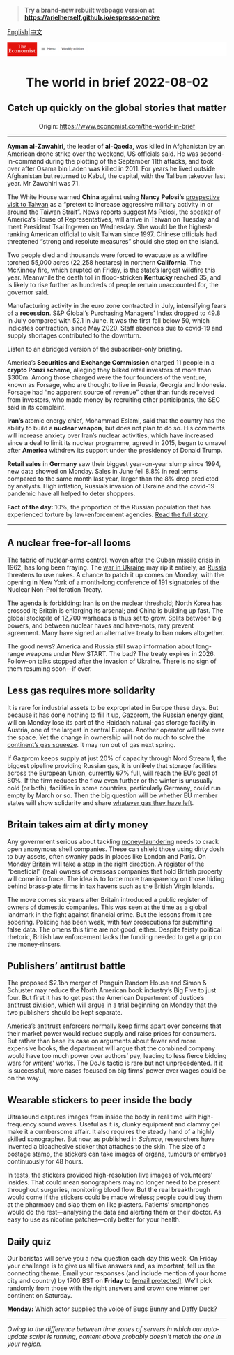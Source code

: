 > **Try a brand-new rebuilt webpage version at https://arielherself.github.io/espresso-native**

[English](https://github.com/arielherself/espresso/blob/main/README.md)|[中文](https://github-com.translate.goog/arielherself/espresso/blob/main/README.md?_x_tr_sl=en&_x_tr_tl=zh-CN&_x_tr_hl=zh-CN&_x_tr_pto=wapp)



![The Economist](menubar.png)

# <p align="center">The world in brief 2022-08-02</p>

## <p align="center">Catch up quickly on the global stories that matter</p>

<p align="center">Origin: <a href="https://www.economist.com/the-world-in-brief">https://www.economist.com/the-world-in-brief</a><hr>

<strong>Ayman al-Zawahiri</strong>, the leader of <strong>al-Qaeda</strong>, was killed in Afghanistan by an American drone strike over the weekend, US officials said. He was second-in-command during the plotting of the September 11th attacks, and took over after Osama bin Laden was killed in 2011. For years he lived outside Afghanistan but returned to Kabul, the capital, with the Taliban takeover last year. Mr Zawahiri was 71.

The White House warned <strong>China </strong>against using <strong>Nancy Pelosi’s</strong> [prospective visit to Taiwan](https://www.economist.com/china/2022/07/21/talk-of-nancy-pelosi-visiting-taiwan-angers-china) as a “pretext to increase aggressive military activity in or around the Taiwan Strait”. News reports suggest Ms Pelosi, the speaker of America’s House of Representatives, will arrive in Taiwan on Tuesday and meet President Tsai Ing-wen on Wednesday. She would be the highest-ranking American official to visit Taiwan since 1997. Chinese officials had threatened “strong and resolute measures” should she stop on the island.

Two people died and thousands were forced to evacuate as a wildfire torched 55,000 acres (22,258 hectares) in northern <strong>California</strong>. The McKinney fire, which erupted on Friday, is the state’s largest wildfire this year. Meanwhile the death toll in flood-stricken <strong>Kentucky </strong>reached 35, and is likely to rise further as hundreds of people remain unaccounted for, the governor said.

Manufacturing activity in the euro zone contracted in July, intensifying fears of a <strong>recession</strong>. S&amp;P Global’s Purchasing Managers’ Index dropped to 49.8 in July compared with 52.1 in June. It was the first fall below 50, which indicates contraction, since May 2020. Staff absences due to covid-19 and supply shortages contributed to the downturn.

Listen to an abridged version of the subscriber-only briefing.

America’s <strong>Securities and Exchange Commission</strong> charged 11 people in a <strong>crypto Ponzi scheme</strong>, alleging they bilked retail investors of more than $300m. Among those charged were the four founders of the venture, known as Forsage, who are thought to live in Russia, Georgia and Indonesia. Forsage had “no apparent source of revenue” other than funds received from investors, who made money by recruiting other participants, the SEC said in its complaint.

<strong>Iran’s </strong>atomic energy chief, Mohammad Eslami, said that the country has the ability to build a<strong> nuclear weapon</strong>, but does not plan to do so. His comments will increase anxiety over Iran’s nuclear activities, which have increased since a deal to limit its nuclear programme, agreed in 2015, began to unravel after <strong>America</strong> withdrew its support under the presidency of Donald Trump.

<strong>Retail sales</strong> in <strong>Germany</strong> saw their biggest year-on-year slump since 1994, new data showed on Monday. Sales in June fell 8.8% in real terms compared to the same month last year, larger than the 8% drop predicted by analysts. High inflation, Russia’s invasion of Ukraine and the covid-19 pandemic have all helped to deter shoppers. 

<strong>Fact of the day: </strong>10%, the proportion of the Russian population that has experienced torture by law-enforcement agencies. [Read the full story](https://www.economist.com/briefing/2022/07/28/vladimir-putin-is-in-thrall-to-a-distinctive-brand-of-russian-fascism).

----------

## A nuclear free-for-all looms

The fabric of nuclear-arms control, woven after the Cuban missile crisis in 1962, has long been fraying. The [war in Ukraine](https://www.economist.com/leaders/2022/06/02/a-new-nuclear-era) may rip it entirely, as [Russia](https://www.economist.com/briefing/2022/07/28/vladimir-putin-is-in-thrall-to-a-distinctive-brand-of-russian-fascism) threatens to use nukes. A chance to patch it up comes on Monday, with the opening in New York of a month-long conference of 191 signatories of the Nuclear Non-Proliferation Treaty.

The agenda is forbidding: Iran is on the nuclear threshold; North Korea has crossed it; Britain is enlarging its arsenal; and China is building up fast. The global stockpile of 12,700 warheads is thus set to grow. Splits between big powers, and between nuclear haves and have-nots, may prevent agreement. Many have signed an alternative treaty to ban nukes altogether.

The good news? America and Russia still swap information about long-range weapons under New START. The bad? The treaty expires in 2026. Follow-on talks stopped after the invasion of Ukraine. There is no sign of them resuming soon—if ever.

## Less gas requires more solidarity

It is rare for industrial assets to be expropriated in Europe these days. But because it has done nothing to fill it up, Gazprom, the Russian energy giant, will on Monday lose its part of the Haidach natural-gas storage facility in Austria, one of the largest in central Europe. Another operator will take over the space. Yet the change in ownership will not do much to solve the [continent’s gas squeeze](https://www.economist.com/europe/2022/07/28/the-eu-agrees-on-an-energy-diet-to-fight-russian-gas-cuts). It may run out of gas next spring.

If Gazprom keeps supply at just 20% of capacity through Nord Stream 1, the biggest pipeline providing Russian gas, it is unlikely that storage facilities across the European Union, currently 67% full, will reach the EU’s goal of 80%. If the firm reduces the flow even further or the winter is unusually cold (or both), facilities in some countries, particularly Germany, could run empty by March or so. Then the big question will be whether EU member states will show solidarity and share [whatever gas they have left](https://www.economist.com/europe/2022/07/11/europe-is-preparing-for-russian-gas-to-be-cut-off-this-winter).

## Britain takes aim at dirty money

Any government serious about tackling [money-laundering](https://www.economist.com/the-economist-reads/2022/07/11/the-best-books-to-read-to-understand-financial-crime) needs to crack open anonymous shell companies. These can shield those using dirty dosh to buy assets, often swanky pads in places like London and Paris. On Monday [Britain](https://www.economist.com/leaders/2022/05/07/how-to-solve-britains-dirty-money-problem) will take a step in the right direction. A register of the “beneficial” (real) owners of overseas companies that hold British property will come into force. The idea is to force more transparency on those hiding behind brass-plate firms in tax havens such as the British Virgin Islands.

The move comes six years after Britain introduced a public register of owners of domestic companies. This was seen at the time as a global landmark in the fight against financial crime. But the lessons from it are sobering. Policing has been weak, with few prosecutions for submitting false data. The omens this time are not good, either. Despite feisty political rhetoric, British law enforcement lacks the funding needed to get a grip on the money-rinsers.

## Publishers’ antitrust battle

The proposed $2.1bn merger of Penguin Random House and Simon &amp; Schuster may reduce the North American book industry’s Big Five to just four. But first it has to get past the American Department of Justice’s [antitrust division,](https://www.economist.com/special-report/2022/01/10/the-growing-demand-for-more-vigorous-antitrust-action) which will argue in a trial beginning on Monday that the two publishers should be kept separate.

America’s antitrust enforcers normally keep firms apart over concerns that their market power would reduce supply and raise prices for consumers. But rather than base its case on arguments about fewer and more expensive books, the department will argue that the combined company would have too much power over authors’ pay, leading to less fierce bidding wars for writers’ works. The DoJ’s tactic is rare but not unprecedented. If it is successful, more cases focused on big firms’ power over wages could be on the way. 

## Wearable stickers to peer inside the body

Ultrasound captures images from inside the body in real time with high-frequency sound waves. Useful as it is, clunky equipment and clammy gel make it a cumbersome affair. It also requires the steady hand of a highly skilled sonographer. But now, as published in <em>Science</em>, researchers have invented a bioadhesive sticker that attaches to the skin. The size of a postage stamp, the stickers can take images of organs, tumours or embryos continuously for 48 hours.

In tests, the stickers provided high-resolution live images of volunteers’ insides. That could mean sonographers may no longer need to be present throughout surgeries, monitoring blood flow. But the real breakthrough would come if the stickers could be made wireless; people could buy them at the pharmacy and slap them on like plasters. Patients’ smartphones would do the rest—analysing the data and alerting them or their doctor. As easy to use as nicotine patches—only better for your health.

## Daily quiz

Our baristas will serve you a new question each day this week. On Friday your challenge is to give us all five answers and, as important, tell us the connecting theme. Email your responses (and include mention of your home city and country) by 1700 BST on <strong>Friday</strong> to [<span class="__cf_email__" data-cfemail="b9e8ccd0c3fccac9cbdccacad6f9dcdad6d7d6d4d0cacd97dad6d4">[email&#160;protected]</span>](https://mail.google.com/mail/?view=cm&amp;fs=1&amp;tf=1&amp;to=QuizEspresso@economist.com). We’ll pick randomly from those with the right answers and crown one winner per continent on Saturday.

<strong>Monday: </strong>Which actor supplied the voice of Bugs Bunny and Daffy Duck?

----------

*Owing to the difference between time zones of servers in which our auto-update script is running, content above probably doesn't match the one in your region.*
